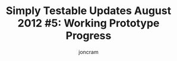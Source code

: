 ---
layout: default
title: "Simply Testable Updates August 2012 #5: Working Prototype Progress"
author: joncram
newsletter:
    issue_number: sixth
    url: https://us5.campaign-archive2.com/?u=ac75e33d993d2b502e333ddd0&amp;id=a8469ac004
    closing_sentence: Expect the next in a week from now, September 5 2012.
    highlights:
        - internal prototype progress
        - <a href="https://blog.simplytestable.com/working-prototype-in-action/">the first prototype</a> showed a test progressing, presenting an overall progress bar and three additional bars showing the number of tests in relation to their state (queued, in progress or completed)
        - <a href="https://blog.simplytestable.com/working-prototype-in-action-002/">the second prototype</a> presented in addition the list of URLs being tested, the tests being performed against them and the state of each test
        - <a href="https://blog.simplytestable.com/working-prototype-in-action-003/">the third prototype</a> added further the dynamic presentation of error counts per test as tests completed
---